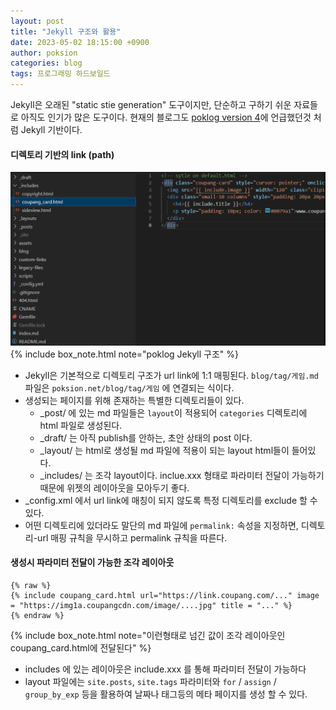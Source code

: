 ```yaml
---
layout: post
title: "Jekyll 구조와 활용"
date: 2023-05-02 18:15:00 +0900
author: poksion
categories: blog
tags: 프로그래밍 하드보일드
---
```


Jekyll은 오래된 "static stie generation" 도구이지만, 단순하고 구하기 쉬운 자료들로 아직도 인기가 많은 도구이다. 현재의 블로그도 [poklog version 4](/blog/2022/04/22/poklog-version-4.html)에 언급했던것 처럼 Jekyll 기반이다.

#### 디렉토리 기반의 link (path)

<div align="center"><img src="/assets/img/post/jekyll-directory-structure.png" /></div>
{% include box_note.html note="poklog Jekyll 구조" %}

* Jekyll은 기본적으로 디렉토리 구조가 url link에 1:1 매핑된다. `blog/tag/게임.md` 파일은 `poksion.net/blog/tag/게임` 에 연결되는 식이다.
* 생성되는 페이지를 위해 존재하는 특별한 디렉토리들이 있다.
  * _post/ 에 있는 md 파일들은 `layout`이 적용되어 `categories` 디렉토리에 html 파일로 생성된다.
  * _draft/ 는 아직 publish를 안하는, 초안 상태의 post 이다.
  * _layout/ 는 html로 생성될 md 파일에 적용이 되는 layout html들이 들어있다.
  * _includes/ 는 조각 layout이다. inclue.xxx 형태로 파라미터 전달이 가능하기 때문에 위젯의 레이아웃을 모아두기 좋다.
* _config.xml 에서 url link에 매칭이 되지 않도록 특정 디렉토리를 exclude 할 수 있다.
* 어떤 디렉토리에 있더라도 말단의 md 파일에 `permalink:` 속성을 지정하면, 디렉토리-url 매핑 규칙을 무시하고 permalink 규칙을 따른다.

#### 생성시 파라미터 전달이 가능한 조각 레이아웃

```
{% raw %}
{% include coupang_card.html url="https://link.coupang.com/..." image = "https://img1a.coupangcdn.com/image/....jpg" title = "..." %}
{% endraw %}
```
{% include box_note.html note="이런형태로 넘긴 값이 조각 레이아웃인 coupang_card.html에 전달된다" %}

* includes 에 있는 레이아웃은 include.xxx 를 통해 파라미터 전달이 가능하다
* layout 파일에는 `site.posts`, `site.tags` 파라미터와 `for` / `assign` / `group_by_exp` 등을 활용하여 날짜나 태그등의 메타 페이지를 생성 할 수 있다.